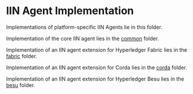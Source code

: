 <!--
 Copyright IBM Corp. All Rights Reserved.

 SPDX-License-Identifier: CC-BY-4.0
 -->
# IIN Agent Implementation

Implementations of platform-specific IIN Agents lie in this folder.

Implementation of the core IIN agent lies in the [common](./common) folder.

Implementation of an IIN agent extension for Hyperledger Fabric lies in the [fabric](./fabric) folder.

Implementation of an IIN agent extension for Corda lies in the [corda](./corda) folder.

Implementation of an IIN agent extension for Hyperledger Besu lies in the [besu](./besu) folder.
